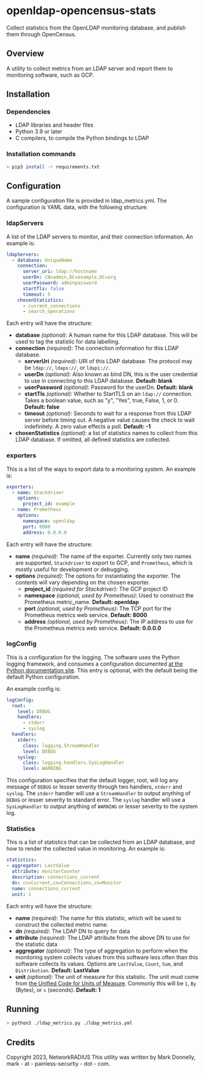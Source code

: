 # openldap-opencensus-stats

Collect statistics from the OpenLDAP monitoring database, and publish them through OpenCensus.

## Overview
A utility to collect metrics from an LDAP server and report them to
monitoring software, such as GCP.

## Installation
### Dependencies
- LDAP libraries and header files
- Python 3.9 or later
- C compilers, to compile the Python bindings to LDAP

### Installation commands
```bash
> pip3 install -r requirements.txt
```

## Configuration
A sample configuration file is provided in ldap_metrics.yml.  The
configuration is YAML data, with the following structure:

### ldapServers
A list of the LDAP servers to monitor, and their connection information.  An example is:
```yaml
ldapServers:
  - database: UniqueName
    connection:
      server_uri: ldap://hostname
      userDn: CN=admin,DC=example,DC=org
      userPassword: adminpassword
      startTls: false
      timeout: 5
    chosenStatistics:
      - current_connections
      - search_operations
```
Each entry will have the structure:
- **database** _(optional)_: A human name for this LDAP database.  This
  will be used to tag the statistic for data labelling.
- **connection** _(required)_: The connection information for this LDAP
  database.
  - **serverUri** _(required)_: URI of this LDAP database.  The protocol
    may be `ldap://`, `ldaps://`, or `ldapi://`.
  - **userDn** _(optional)_: Also known as bind DN, this is the user
    credential to use in connecting to this LDAP database.
    __Default: blank__
  - **userPassword** _(optional)_: Password for the userDn.
    __Default: blank__
  - **startTls** _(optional)_:  Whether to StartTLS on an `ldap://`
    connection.  Takes a boolean value, such as "y", "Yes", true,
    False, 1, or 0.  __Default: false__
  - **timeout** _(optional)_:  Seconds to wait for a response from this
    LDAP server before timing out.  A negative value causes the check
    to wait indefinitely.  A zero value effects a poll.
    __Default: -1__
- **chosenStatistics** _(optional)_: a list of statistics names to
  collect from this LDAP database.  If omitted, all defined statistics 
  are collected.
### exporters
This is a list of the ways to export data to a monitoring system.
An example is:
```yaml
exporters:
  - name: Stackdriver
    options:
      project_id: example
  - name: Prometheus
    options:
      namespace: openldap
      port: 8000
      address: 0.0.0.0
```
Each entry will have the structure:
- **name** _(required)_: The name of the exporter.  Currently only two names
  are supported, `Stackdriver` to export to GCP, and `Prometheus`, which
  is mostly useful for development or debugging.
- **options** _(required)_: The options for instantiating the exporter.
  The contents will vary depending on the chosen exporter.
  - **project_id** _(required for Stackdriver)_: The GCP project ID
  - **namespace** _(optional, used by Prometheus)_: Used to construct the
    Prometheus metric_name.  __Default: openldap__
  - **port** _(optional, used by Prometheus)_: The TCP port for the
    Prometheus metrics web service.  __Default: 8000__
  - **address** _(optional, used by Prometheus)_: The IP address to use
    for the Prometheus metrics web service.  __Default: 0.0.0.0__

### logConfig
This is a configuration for the logging.  The software uses the Python
logging framework, and consumes a configuration documented
[at the Python documentation site](https://docs.python.org/3.5/library/logging.config.html#dictionary-schema-details).
This entry is optional, with the default being the default Python
configuration.

An example config is:
```yaml
logConfig:
  root:
    level: DEBUG
    handlers:
      - stderr
      - syslog
  handlers:
    stderr:
      class: logging.StreamHandler
      level: DEBUG
    syslog:
      class: logging.handlers.SysLogHandler
      level: WARNING
```
This configuration specifies that the default logger, root, will log
any message of `DEBUG` or lesser severity through two handlers, `stderr`
and `syslog`.  The `stderr` handler will use a `StreamHandler` to 
output anything of `DEBUG` or lesser severity to standard error.  The
`syslog` handler will use a `SysLogHandler` to output anything of 
`WARNING` or lesser severity to the system log.

### Statistics
This is a list of statistics that can be collected from an LDAP database,
and how to render the collected value in monitoring.  An example is:
```yaml
statistics:
- aggregator: LastValue
  attribute: monitorCounter
  description: connections_current
  dn: cn=Current,cn=Connections,cn=Monitor
  name: connections_current
  unit: 1
```
Each entry will have the structure:
- **name** _(required)_: The name for this statistic, which will be used to
  construct the collected metric name.
- **dn** _(required)_: The LDAP DN to query for data
- **attribute** _(required)_: The LDAP attribute from the above DN to use
  for the statistic data
- **aggregator** _(optional)_: The type of aggregation to perform when the
  monitoring system collects values from this software less often than
  this software collects its values.  Options are `LastValue`, `Count`,
  `Sum`, and `Distribution`.  __Default: LastValue__
- **unit** _(optional)_: The unit of measure for this statistic.  The unit
  must come from [the Unified Code for Units of Measure](https://unitsofmeasure.org/ucum).
  Commonly this will be `1`, `By` (Bytes), or `s` (seconds).
  __Default: 1__

## Running
```bash
> python3 ./ldap_metrics.py ./ldap_metrics.yml
```

## Credits
Copyright 2023, NetworkRADIUS 
This utility was written by Mark Donnelly, mark - at - painless-securtiy - dot - com.

